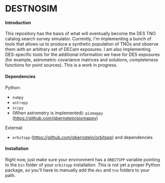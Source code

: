# DESTNOSIM

#### Introduction
This repository has the basis of what will eventually become the DES TNO catalog search survey simulator. Currently, I'm implementing a bunch of tools that allows us to produce a synthetic population of TNOs and observe them with an arbitrary set of DECam exposures. I am also implementing DES-specific tools for the additional information we have for DES exposures (for example, astrometric covariance matrices and solutions, completeness functions for point sources). This is a work in progress.

#### Dependencies
Python:
- `numpy`
- `astropy`
- `scipy`
- (When astrometry is implemented): `pixmappy` (https://github.com/gbernstein/pixmappy)

External:
- `orbitspp` (https://github.com/gbernstein/orbitspp) and dependencies

#### Installation
Right now, just make sure your environment has a `ORBITSPP` variable pointing to the `bin` folder of your `orbitspp` installation. This is not yet a proper Python package, so you'll have to manually add the `des` and `tno` folders to your path.
